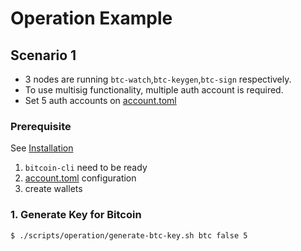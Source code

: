 # Operation Example
## Scenario 1
- 3 nodes are running `btc-watch`,`btc-keygen`,`btc-sign` respectively.
- To use multisig functionality, multiple auth account is required.
- Set 5 auth accounts on [account.toml](https://github.com/hiromaily/go-crypto-wallet/blob/master/data/config/account.toml)

### Prerequisite
See [Installation](https://github.com/hiromaily/go-crypto-wallet/blob/master/docs/Installation.md#bitcoind-setup)
1. `bitcoin-cli` need to be ready
2. [account.toml](https://github.com/hiromaily/go-crypto-wallet/blob/master/data/config/account.toml) configuration
3. create wallets

### 1. Generate Key for Bitcoin
```
$ ./scripts/operation/generate-btc-key.sh btc false 5
```